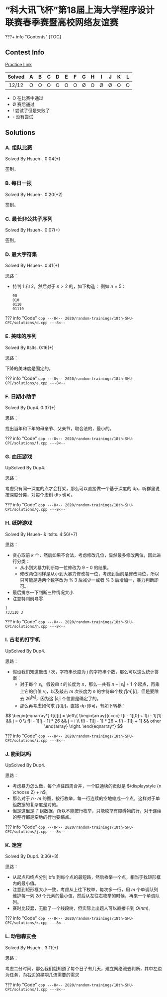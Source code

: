 # “科大讯飞杯”第18届上海大学程序设计联赛春季赛暨高校网络友谊赛

???+ info "Contents"
    [TOC]

## Contest Info

[Practice Link](https://ac.nowcoder.com/acm/contest/5278#question)

| Solved |   A   |   B   |   C   |   D   |   E   |   F   |   G   |   H   |   I   |   J   |   K   |   L   |
| :----: | :---: | :---: | :---: | :---: | :---: | :---: | :---: | :---: | :---: | :---: | :---: | :---: |
| 12/12  |   O   |   O   |   O   |   O   |   O   |   O   |   Ø   |   O   |   Ø   |   Ø   |   O   |   O   |

- O    在比赛中通过
- Ø    赛后通过
- !      尝试了但是失败了
- \-      没有尝试

## Solutions

### A. 组队比赛

Solved By Hsueh-. 0:04(+)

签到。

### B. 每日一报

Solved By Hsueh-. 0:20(+2)

签到。

### C. 最长非公共子序列

Solved By Hsueh-. 0:07(+)

签到。

### D. 最大字符集

Solved By Hsueh-. 0:41(+)

思路：

- 特判 $1$ 和 $2$，然后对于 $n > 2$ 的，如下构造：
    例如 $n = 5$：

    ```plain
    00
    010
    0110
    01110
    ```

??? info "Code"
    ```cpp
    ---8<--
    2020/random-trainings/18th-SHU-CPC/solutions/d.cpp
    ---8<--
    ```

### E. 美味的序列

Solved By ltslts. 0:16(+)

思路：

下降的美味度是固定的。

??? info "Code"
    ```cpp
    ---8<--
    2020/random-trainings/18th-SHU-CPC/solutions/e.cpp
    ---8<--
    ```

### F. 日期小助手

Solved By Dup4. 0:37(+)

思路：

找出当年和下年的母亲节、父亲节，取合法的，最小的。

??? info "Code"
    ```cpp
    ---8<--
    2020/random-trainings/18th-SHU-CPC/solutions/f.cpp
    ---8<--
    ```

### G. 血压游戏

UpSolved By Dup4.

思路：

考虑只有同一深度的点才会打架，那么可以直接做一个基于深度的 dp，听群里说按深度分类，对每个虚树 dfs 也可。

??? info "Code"
    ```cpp
    ---8<--
    2020/random-trainings/18th-SHU-CPC/solutions/g.cpp
    ---8<--
    ```

### H. 纸牌游戏

Solved By Hsueh- & ltslts. 4:56(+7)

思路：

- 贪心取前 $k$ 个，然后如果不合法，考虑修改几位，显然最多修改两位，因此进行分类：
  - 从小到大暴力判断每一位修改为 $9-0$ 的结果。
  - 修改两位同样是从小到大暴力修改每一位，考虑到当前是修改两位，所以只可能是选两个数字改为 $\% \; 3$ 后减少一或者 $\% \; 3$ 后增加一，暴力判断即可。
- 最后排序一下判断三种情况大小
- 注意特判前导零

```plain
1
733110 3
```

??? info "Code"
    ```cpp
    ---8<--
    2020/random-trainings/18th-SHU-CPC/solutions/h.cpp
    ---8<--
    ```

### I. 古老的打字机

UpSolved By Dup4.

思路：

- 假设我们知道敲击 $i$ 次，字符串长度为 $j$ 的字符串个数，那么可以这么统计答案：
  - 对于每个 $s_i$，假设串 $t$ 的长度为 $n$，那么一共有 $n - |s_i| + 1$ 个起点，再乘上它的价值 $v_i$，以及敲击 $m$ 次长度为 $n$ 的字符串个数 $f[m][i]$，但是要除去 $26^{|s_i|}$，因为这 $|s_i|$ 个位置是确定了的。
  - 那么再考虑如何求 $f[i][j]$，直接 dp 即可，有如下转移：

$$
\begin{eqnarray*}
f[i][j] =
\left\{
\begin{array}{cccc}
f[i - 1][0] + f[i - 1][1] && j = 0 \\
f[i - 1][j - 1] * 26 && j = i \\
f[i - 1][j - 1] * 26 + f[i - 1][j + 1] && other
\end{array}
\right.
\end{eqnarray*}
$$

??? info "Code"
    ```cpp
    ---8<--
    2020/random-trainings/18th-SHU-CPC/solutions/i.cpp
    ---8<--
    ```

### J. 能到达吗

UpSolved By Dup4.

思路：

- 考虑暴力怎么做，每个点往四周合并，一个联通块的贡献是 $\displaystyle {n \choose 2} + n$。
- 那么对于 $n \cdot m$ 的图，按行枚举，每一行连续的空地缩成一个点，这样对于单组数据的复杂度是对的。
- 但是这里是 $T$ 组数据，所以不能按行枚举，只能枚举有障碍物的行，对于连续的整行都是空地的行也要缩点。

??? info "Code"
    ```cpp
    ---8<--
    2020/random-trainings/18th-SHU-CPC/solutions/j.cpp
    ---8<--
    ```

### K. 迷宫

Solved By Dup4. 3:36(+3)

思路：

- 从起点和终点分别 bfs 到每个点的最短路，然后枚举一个点，相当于找矩形框内的最小值。
- 注意到矩形框大小一致，考虑从上往下枚举，每次多一行，用 $m$ 个单调队列维护每一列 $2d$ 个元素的最小值，然后从左往右枚举的时候，再来一个单调队列。
- 赛时比较蠢，无脑了一个线段树，但实际上出题人可以直接卡到 $O(nm)$。

??? info "Code"
    ```cpp
    ---8<--
    2020/random-trainings/18th-SHU-CPC/solutions/k.cpp
    ---8<--
    ```

### L. 动物森友会

Solved By Hsueh-. 3:11(+)

思路：

考虑二分时间，那么我们就知道了每个日子有几天，建立网络流去判断，其中左边为任务，向右边的星期几流需要的需求

??? info "Code"
    ```cpp
    ---8<--
    2020/random-trainings/18th-SHU-CPC/solutions/l.cpp
    ---8<--
    ```

